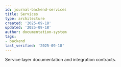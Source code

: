 ```yaml
---
id: journal-backend-services
title: Services
type: architecture
created: '2025-09-18'
updated: '2025-09-18'
author: documentation-system
tags:
- backend
last_verified: '2025-09-18'
---
```


Service layer documentation and integration contracts.

